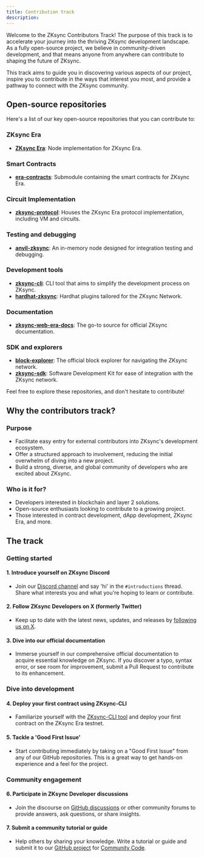 ```yaml
---
title: Contribution track
description:
---
```


Welcome to the ZKsync Contributors Track! The purpose of this track is to accelerate your journey into the thriving ZKsync development
landscape. As a fully open-source project, we
believe in community-driven development, and that means anyone from anywhere can contribute to shaping the future of ZKsync.

This track aims to guide you in discovering various aspects of our project, inspire you to
contribute in the ways that interest you most, and provide a pathway to connect with the ZKsync community.

## Open-source repositories

Here's a list of our key open-source repositories that you can contribute to:

### ZKsync Era

- [**ZKsync Era**](https://github.com/matter-labs/zksync-era): Node implementation for ZKsync Era.

### Smart Contracts

- [**era-contracts**](https://github.com/matter-labs/era-contracts): Submodule containing the smart contracts for ZKsync Era.

### Circuit Implementation

- [**zksync-protocol**](https://github.com/matter-labs/zksync-protocol): Houses the ZKsync Era protocol implementation, including VM and circuits.

### Testing and debugging

- [**anvil-zksync**](https://github.com/matter-labs/anvil-zksync): An in-memory node designed for integration testing and debugging.

### Development tools

- [**zksync-cli**](https://github.com/matter-labs/zksync-cli): CLI tool that aims to simplify the development process on ZKsync.
- [**hardhat-zksync**](https://github.com/matter-labs/hardhat-zksync): Hardhat plugins tailored for the ZKsync Network.

### Documentation

- [**zksync-web-era-docs**](https://github.com/matter-labs/zksync-docs): The go-to source for official ZKsync documentation.

### SDK and explorers

- [**block-explorer**](https://github.com/matter-labs/block-explorer): The official block explorer for navigating the ZKsync network.
- [**zksync-sdk**](https://github.com/zksync-sdk): Software Development Kit for ease of integration with the ZKsync network.

Feel free to explore these repositories, and don't hesitate to contribute!

## Why the contributors track?

### Purpose

- Facilitate easy entry for external contributors into ZKsync's development ecosystem.
- Offer a structured approach to involvement, reducing the initial overwhelm of diving into a new project.
- Build a strong, diverse, and global community of developers who are excited about ZKsync.

### Who is it for?

- Developers interested in blockchain and layer 2 solutions.
- Open-source enthusiasts looking to contribute to a growing project.
- Those interested in contract development, dApp development, ZKsync Era, and more.

## The track

### Getting started

#### 1. Introduce yourself on ZKsync Discord

- Join our [Discord channel](https://discord.com/invite/QKSsp7tC2x) and say 'hi' in the `#introductions` thread.
Share what interests you and what you're hoping to learn or contribute.

#### 2. Follow ZKsync Developers on X (formerly Twitter)

- Keep up to date with the latest news, updates, and releases by [following us on X](https://x.com/zkSyncDevs).

#### 3. Dive into our official documentation

- Immerse yourself in our comprehensive official documentation to acquire essential knowledge on ZKsync. If
you discover a typo, syntax error, or see room for improvement, submit a Pull Request to contribute to its enhancement.

### Dive into development

#### 4. Deploy your first contract using ZKsync-CLI

- Familiarize yourself with the [ZKsync-CLI tool](https://github.com/matter-labs/zksync-cli) and deploy your first contract on the ZKsync Era testnet.

#### 5. Tackle a 'Good First Issue'

- Start contributing immediately by taking on a "Good First Issue" from any of our GitHub repositories. This is
a great way to get hands-on experience and a feel for the project.

### Community engagement

#### 6. Participate in ZKsync Developer discussions

- Join the discourse on [GitHub discussions](https://github.com/ZKsync-Community-Hub/zkync-developers/discussions)
  or other community forums to provide answers, ask questions, or share insights.

#### 7. Submit a community tutorial or guide

- Help others by sharing your knowledge. Write a tutorial or guide and submit it to our
[GitHub project](https://github.com/ZKsync-Community-Hub/community-code) for [Community Code](https://code.zksync.io).
